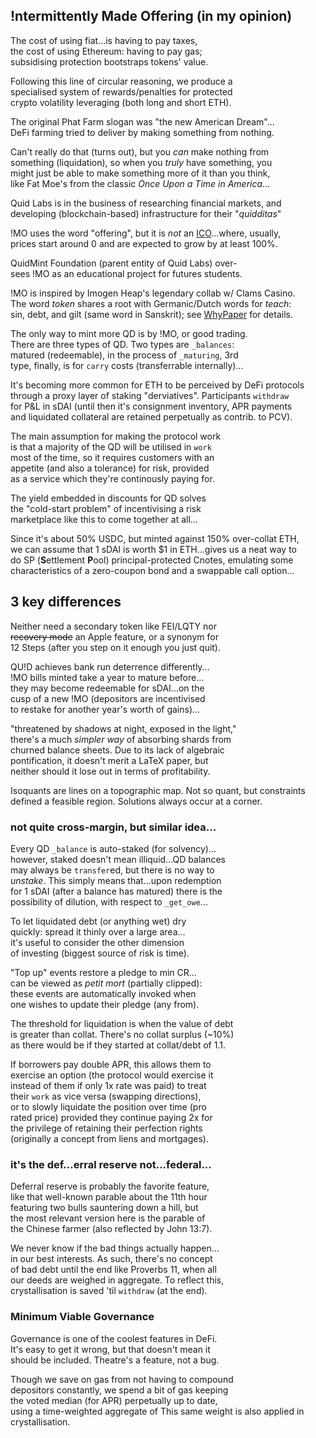 ## !ntermittently Made Offering (in my opinion)

The cost of using fiat...is having to pay taxes,   
the cost of using Ethereum: having to pay gas;  
subsidising protection bootstraps tokens' value.  

Following this line of circular reasoning, we produce a  
specialised system of rewards/penalties for protected  
crypto volatility leveraging (both long and short ETH).

The original Phat Farm slogan was "the new American Dream"...  
DeFi farming tried to deliver by making something from nothing.

Can't really do that (turns out), but you *can* make nothing from  
 something (liquidation),
so when you *truly* have something, you  
 might just be able to make something more of it than you think,   
 like Fat Moe's from the classic  *Once Upon a Time in America*...

Quid Labs is in the business of researching financial markets, and  
developing (blockchain-based) infrastructure for their "*quidditas*"


!MO uses the word "offering", but it is *not* an [ICO](https://twitter.com/ceterispar1bus/status/1747212170960466316)...where, usually,  
  prices start around 0 and are expected to grow by at least 100%. 

QuidMint Foundation (parent entity of Quid Labs) over-  
sees !MO as an educational project for futures students.  

!MO is inspired by Imogen Heap's legendary collab w/ Clams Casino.  
The word *token* shares a root with Germanic/Dutch
words for *teach*:  
sin, debt, and gilt (same word in Sanskrit); see [WhyPaper](http://mirror.xyz/quid.eth) for details.


The only way to mint more QD is by !MO, or good trading.  
There are three types of QD. Two types are `_balances`:  
matured (redeemable), in the process of `_maturing`, 3rd  
type, finally, is for `carry` costs (transferrable internally)...




It's becoming more common for ETH to be perceived
by DeFi protocols  
 through a proxy layer of staking
"derviatives". Participants `withdraw`  
 for 
P&L in sDAI (until then it's consignment inventory, 
APR payments   
and liquidated collateral are retained perpetually as 
contrib. to PCV).

The main assumption for making the protocol work  
is that a majority of the QD will be utilised in `work`  
most of the time, so it requires customers with an  
appetite (and also a tolerance) for risk, provided  
as a service which they're continously paying for.  

The yield embedded in discounts for QD solves   
the "cold-start problem" of incentivising a risk  
marketplace like this to come together at all...  

Since it's about 50% USDC, but minted against 
150% over-collat ETH,   
we can assume that 1 sDAI 
is worth $1 in ETH...gives us a neat way to  
 do SP (**S**ettlement **P**ool) 
principal-protected Cnotes, emulating some  
 characteristics of a zero-coupon bond and a swappable call option...
## 3 key differences

Neither need a secondary token like FEI/LQTY nor   
~~recovery mode~~ an Apple feature, or a synonym
for  
12 Steps (after you step on it enough you just quit). 

QU!D achieves bank run deterrence differently...  
!MO bills minted take a year to mature before...  
they may become redeemable for sDAI...on the  
cusp of a new !MO (depositors are incentivised  
to restake for another year's worth of gains)...  

"threatened by shadows at night, exposed in the light,"  
there's a much *simpler way* of absorbing shards from  
churned balance sheets. Due to its lack of algebraic  
pontification, it doesn't merit a LaTeX paper, but  
neither should it lose out in terms of profitability.

Isoquants are lines on a topographic map. Not so
quant, but constraints defined a feasible region.
Solutions always occur at a corner. 


### not quite cross-margin, but similar idea...

Every QD `_balance` is auto-staked (for solvency)...  
however, staked doesn't mean illiquid...QD balances  
may always be `transfer`ed, but there is no way to  
*unstake*. This simply means that...upon redemption  
for 1 sDAI (after a balance has matured) there is the  
possibility of dilution, with respect to `_get_owe`...


To let liquidated debt (or anything wet) dry  
 quickly: spread it thinly over a large area…  
 it's useful to consider the other dimension   
of investing (biggest source of risk is time). 

"Top up" events restore a pledge to min CR...  
can be viewed as *petit mort* (partially clipped):  
these events are automatically invoked when  
one wishes to update their pledge (any from).  

The threshold for liquidation is when the value of debt  
is greater than collat. There's no collat surplus (~10%)  
as there would be if they started at collat/debt of 1.1.


If borrowers pay double APR, this allows them to  
exercise an option (the protocol would exercise it   
instead of them if only 1x rate was paid) to treat  
their `work` as vice versa (swapping directions),  
or to slowly liquidate the position over time (pro  
rated price) provided they continue paying 2x for  
the privilege of retaining their perfection rights   
(originally a concept from liens and mortgages).

### it's the def...erral reserve not...federal...

Deferral reserve is probably the favorite feature,  
like that well-known parable about the 11th hour  
featuring two bulls sauntering down a hill, but  
the most relevant version here is the parable of  
the Chinese farmer (also reflected by John 13:7).

We never know if the bad things actually happen...  
in our best interests. As such, there's no concept  
of bad debt until the end like Proverbs 11, when all   
our deeds are weighed in aggregate. To reflect this,  
crystallisation is saved 'til `withdraw` (at the end).


### Minimum Viable Governance

Governance is one of the coolest features in DeFi.  
It's easy to get it wrong, but that doesn't mean it  
should be included. Theatre's a feature, not a bug.  

Though we save on gas from not having to compound   
depositors constantly, we spend a bit of gas keeping  
the voted median (for APR) perpetually up to date,  
using a time-weighted aggregate of 
This same weight is also applied in crystallisation.



